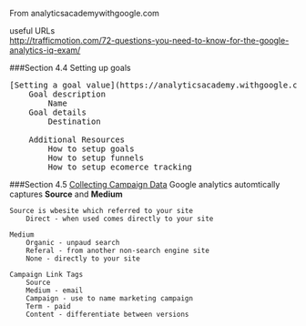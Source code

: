 
From analyticsacademywithgoogle.com

useful URLs  
http://trafficmotion.com/72-questions-you-need-to-know-for-the-google-analytics-iq-exam/  


###Section 4.4 Setting up goals
<pre>
[Setting a goal value](https://analyticsacademy.withgoogle.com/course/1/unit/4/lesson/4
    Goal description
        Name
    Goal details
        Destination
        
    Additional Resources 
        How to setup goals
        How to setup funnels
        How to setup ecomerce tracking
</pre>
###Section 4.5
  [Collecting Campaign Data](https://analyticsacademy.withgoogle.com/course/1/unit/4/lesson/5)
    Google analytics automtically captures <b>Source</b> and <b>Medium</b>
    
    Source is wbesite which referred to your site
        Direct - when used comes directly to your site
        
    Medium
        Organic - unpaud search
        Referal - from another non-search engine site
        None - directly to your site
        
    Campaign Link Tags
        Source
        Medium - email
        Campaign - use to name marketing campaign
        Term - paid
        Content - differentiate between versions
</pre>


